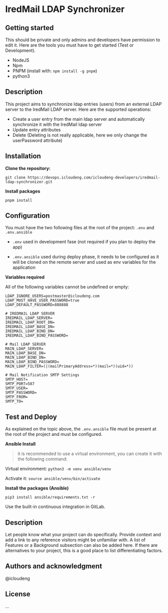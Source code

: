 # IredMail LDAP Synchronizer

## Getting started

This should be private and only admins and developers have permission to edit it.
Here are the tools you must have to get started (Test or Development).

- NodeJS
- Npm
- PNPM (install with: `npm install -g pnpm`)
- python3

## Description

This project aims to synchronize ldap entries (users) from an external LDAP server to the IredMail LDAP server.
Here are the supported operations:

- Create a user entry from the main ldap server and automatically synchronize it with the IredMail ldap server
- Update entry attributes
- Delete (Deleting is not really applicable, here we only change the userPassword attribute)

## Installation

**Clone the repository:**

```
git clone https://devops.icloudeng.com/icloudeng-developers/iredmail-ldap-synchronizer.git
```

**Install packages**

`pnpm install`

## Configuration

You must have the two following files at the root of the project: `.env` and `.env.ansible`

- `.env` used in development fase (not required if you plan to deploy the app)

- `.env.ansible` used during deploy phase, it needs to be configured as it will be cloned on the remote server and used as env variables for the application

**Variables required**

All of the following variables cannot be undefined or empty:

```
LDAP_IGNORE_USERS=postmaster@icloudeng.com
LDAP_MUST_HAVE_USER_PASSWORD=true
LDAP_DEFAULT_PASSWORD=888888

# IREDMAIL LDAP SERVER
IREDMAIL_LDAP_SERVER=
IREDMAIL_LDAP_ROOT_DN=
IREDMAIL_LDAP_BASE_DN=
IREDMAIL_LDAP_BIND_DN=
IREDMAIL_LDAP_BIND_PASSWORD=

# Mail LDAP SERVER
MAIN_LDAP_SERVER=
MAIN_LDAP_BASE_DN=
MAIN_LDAP_BIND_DN=
MAIN_LDAP_BIND_PASSWORD=
MAIN_LDAP_FILTER=(|(mailPrimaryAddress=*)(mail=*)(uid=*))

# Mail Notification SMTP Settings
SMTP_HOST=
SMTP_PORT=587
SMTP_USER=
SMTP_PASSWORD=
SMTP_FROM=
SMTP_TO=
```

## Test and Deploy

As explained on the topic above, the `.env.ansible` file must be present at the root of the project and must be configured.

**Ansible Install**

> it is recommended to use a virtual environment, you can create it with the following command:

Virtual environment: `python3 -m venv ansible/venv`

Activate it: `source ansible/venv/bin/activate`

**Install the packages (Ansible)**

`pip3 install ansible/requirements.txt -r`

Use the built-in continuous integration in GitLab.

## Description

Let people know what your project can do specifically. Provide context and add a link to any reference visitors might be unfamiliar with. A list of Features or a Background subsection can also be added here. If there are alternatives to your project, this is a good place to list differentiating factors.

## Authors and acknowledgment

@icloudeng

## License

...
